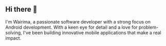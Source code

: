 ## Hi there 👋
 I'm Wairima, a passionate software developer with a strong focus on Android development.
 With a keen eye for detail and a love for problem-solving,
 I've been building innovative mobile applications that make a real impact.
